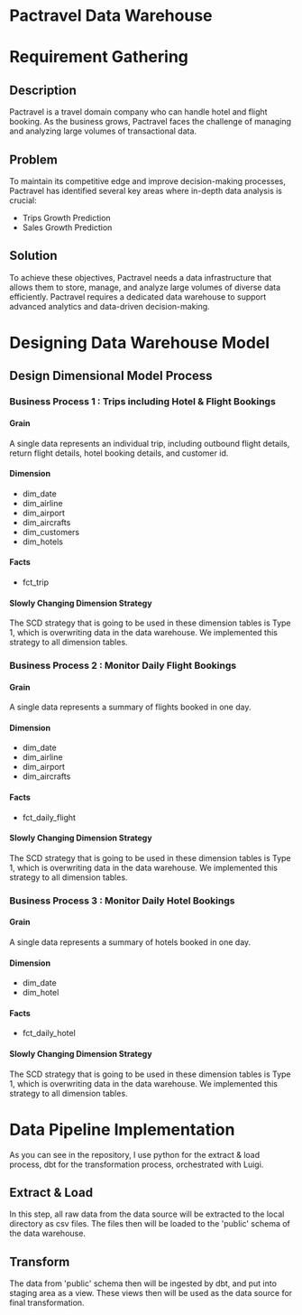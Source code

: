 # Pactravel Data Warehouse
# Requirement Gathering
## Description

Pactravel is a travel domain company who can handle hotel and flight booking. As the business grows, Pactravel faces the challenge of managing and analyzing large volumes of transactional data.

## Problem
To maintain its competitive edge and improve decision-making processes, Pactravel has identified several key areas where in-depth data analysis is crucial:
* Trips Growth Prediction
* Sales Growth Prediction

## Solution
To achieve these objectives, Pactravel needs a data infrastructure that allows them to store, manage, and analyze large volumes of diverse data efficiently. Pactravel requires a dedicated data warehouse to support advanced analytics and data-driven decision-making.

# Designing Data Warehouse Model
## Design Dimensional Model Process
### Business Process 1 : Trips including Hotel & Flight Bookings
#### Grain
A single data represents an individual trip, including outbound flight details, return flight details, hotel booking details, and customer id.
#### Dimension
* dim_date
* dim_airline
* dim_airport
* dim_aircrafts
* dim_customers
* dim_hotels
#### Facts
* fct_trip
#### Slowly Changing Dimension Strategy
The SCD strategy that is going to be used in these dimension tables is Type 1, which is overwriting data in the data warehouse. We implemented this strategy to all dimension tables.

### Business Process 2 : Monitor Daily Flight Bookings
#### Grain
A single data represents a summary of flights booked in one day.
#### Dimension
* dim_date
* dim_airline
* dim_airport
* dim_aircrafts
#### Facts
* fct_daily_flight
#### Slowly Changing Dimension Strategy
The SCD strategy that is going to be used in these dimension tables is Type 1, which is overwriting data in the data warehouse. We implemented this strategy to all dimension tables.

### Business Process 3 : Monitor Daily Hotel Bookings
#### Grain
A single data represents a summary of hotels booked in one day.
#### Dimension
* dim_date
* dim_hotel
#### Facts
* fct_daily_hotel
#### Slowly Changing Dimension Strategy
The SCD strategy that is going to be used in these dimension tables is Type 1, which is overwriting data in the data warehouse. We implemented this strategy to all dimension tables.

# Data Pipeline Implementation
As you can see in the repository, I use python for the extract & load process, dbt for the transformation process, orchestrated with Luigi.

## Extract & Load
In this step, all raw data from the data source will be extracted to the local directory as csv files. The files then will be loaded to the 'public' schema of the data warehouse.

## Transform
The data from 'public' schema then will be ingested by dbt, and put into staging area as a view. These views then will be used as the data source for final transformation.
